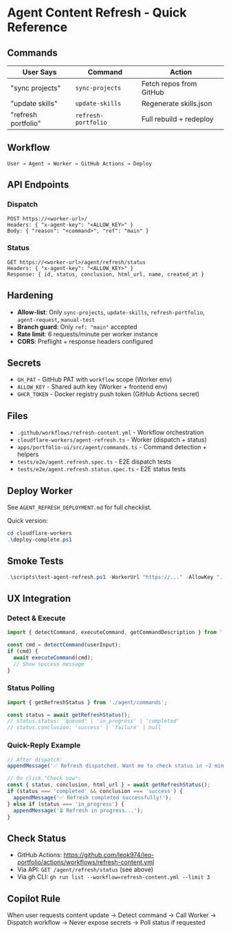 # Agent Content Refresh - Quick Reference

## Commands

| User Says | Command | Action |
|-----------|---------|--------|
| "sync projects" | `sync-projects` | Fetch repos from GitHub |
| "update skills" | `update-skills` | Regenerate skills.json |
| "refresh portfolio" | `refresh-portfolio` | Full rebuild + redeploy |

## Workflow

```
User → Agent → Worker → GitHub Actions → Deploy
```

## API Endpoints

### Dispatch
```
POST https://<worker-url>/
Headers: { "x-agent-key": "<ALLOW_KEY>" }
Body: { "reason": "<command>", "ref": "main" }
```

### Status
```
GET https://<worker-url>/agent/refresh/status
Headers: { "x-agent-key": "<ALLOW_KEY>" }
Response: { id, status, conclusion, html_url, name, created_at }
```

## Hardening

- **Allow-list**: Only `sync-projects`, `update-skills`, `refresh-portfolio`, `agent-request`, `manual-test`
- **Branch guard**: Only `ref: "main"` accepted
- **Rate limit**: 6 requests/minute per worker instance
- **CORS**: Preflight + response headers configured

## Secrets

- `GH_PAT` - GitHub PAT with `workflow` scope (Worker env)
- `ALLOW_KEY` - Shared auth key (Worker + frontend env)
- `GHCR_TOKEN` - Docker registry push token (GitHub Actions secret)

## Files

- `.github/workflows/refresh-content.yml` - Workflow orchestration
- `cloudflare-workers/agent-refresh.ts` - Worker (dispatch + status)
- `apps/portfolio-ui/src/agent/commands.ts` - Command detection + helpers
- `tests/e2e/agent.refresh.spec.ts` - E2E dispatch tests
- `tests/e2e/agent.refresh.status.spec.ts` - E2E status tests

## Deploy Worker

See `AGENT_REFRESH_DEPLOYMENT.md` for full checklist.

Quick version:
```powershell
cd cloudflare-workers
.\deploy-complete.ps1
```

## Smoke Tests

```powershell
.\scripts\test-agent-refresh.ps1 -WorkerUrl "https://..." -AllowKey "..."
```

## UX Integration

### Detect & Execute
```typescript
import { detectCommand, executeCommand, getCommandDescription } from './agent/commands';

const cmd = detectCommand(userInput);
if (cmd) {
  await executeCommand(cmd);
  // Show success message
}
```

### Status Polling
```typescript
import { getRefreshStatus } from './agent/commands';

const status = await getRefreshStatus();
// status.status: 'queued' | 'in_progress' | 'completed'
// status.conclusion: 'success' | 'failure' | null
```

### Quick-Reply Example
```typescript
// After dispatch:
appendMessage('✅ Refresh dispatched. Want me to check status in ~2 min? [Check now]');

// On click "Check now":
const { status, conclusion, html_url } = await getRefreshStatus();
if (status === 'completed' && conclusion === 'success') {
  appendMessage('✅ Refresh completed successfully!');
} else if (status === 'in_progress') {
  appendMessage('⏳ Refresh in progress...');
}
```

## Check Status

- GitHub Actions: https://github.com/leok974/leo-portfolio/actions/workflows/refresh-content.yml
- Via API: `GET /agent/refresh/status` (see above)
- Via gh CLI: `gh run list --workflow=refresh-content.yml --limit 3`

## Copilot Rule

When user requests content update → Detect command → Call Worker → Dispatch workflow → Never expose secrets → Poll status if requested
